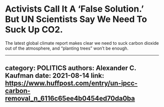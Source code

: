 # Activists Call It A ‘False Solution.’ But UN Scientists Say We Need To Suck Up CO2.

The latest global climate report makes clear we need to suck carbon dioxide out of the atmosphere, and “planting trees” won’t be enough.

---
category: POLITICS
authors: Alexander C. Kaufman
date: 2021-08-14
link: https://www.huffpost.com/entry/un-ipcc-carbon-removal_n_6116c65ee4b0454ed70da0ba
---
